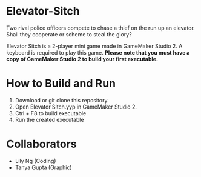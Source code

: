 # Elevator-Sitch
Two rival police officers compete to chase a thief on the run up an elevator. Shall they cooperate or scheme to steal the glory?

Elevator Sitch is a 2-player mini game made in GameMaker Studio 2. A keyboard is required to play this game.
**Please note that you must have a copy of GameMaker Studio 2 to build your first executable.**

# How to Build and Run
1. Download or git clone this repository.
2. Open Elevator Sitch.yyp in GameMaker Studio 2.
3. Ctrl + F8 to build executable
4. Run the created executable

# Collaborators
- Lily Ng (Coding)
- Tanya Gupta (Graphic)
